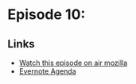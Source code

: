 # Episode 10: 

## Links
* [Watch this episode on air mozilla](https://air.mozilla.org/the-joy-of-coding-mconley-livehacks-on-firefox-episode-10/)
* [Evernote Agenda](http://www.youtube.com/playlist?list=PLmaFLMwlbk8yLnn7BoNDEzKbSsSSDyOZ9)
